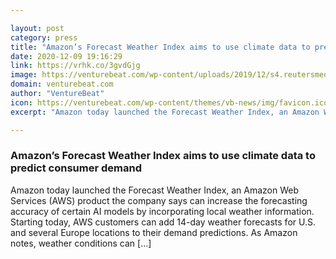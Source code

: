 ```yaml
---

layout: post
category: press
title: "Amazon’s Forecast Weather Index aims to use climate data to predict consumer demand"
date: 2020-12-09 19:16:29
link: https://vrhk.co/3gvdGjg
image: https://venturebeat.com/wp-content/uploads/2019/12/s4.reutersmedia.net_-1.jpg?w=1200&strip=all
domain: venturebeat.com
author: "VentureBeat"
icon: https://venturebeat.com/wp-content/themes/vb-news/img/favicon.ico
excerpt: "Amazon today launched the Forecast Weather Index, an Amazon Web Services (AWS) product the company says can increase the forecasting accuracy of certain AI models by incorporating local weather information. Starting today, AWS customers can add 14-day weather forecasts for U.S. and several Europe locations to their demand predictions. As Amazon notes, weather conditions can […]"

---
```


### Amazon’s Forecast Weather Index aims to use climate data to predict consumer demand

Amazon today launched the Forecast Weather Index, an Amazon Web Services (AWS) product the company says can increase the forecasting accuracy of certain AI models by incorporating local weather information. Starting today, AWS customers can add 14-day weather forecasts for U.S. and several Europe locations to their demand predictions. As Amazon notes, weather conditions can […]